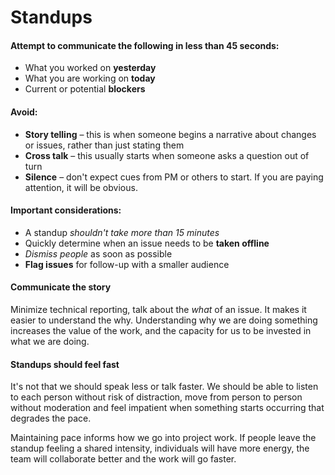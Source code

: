 Standups
====
#### Attempt to communicate the following in less than 45 seconds:
* What you worked on **yesterday**
* What you are working on **today**
* Current or potential **blockers**

#### Avoid:
* **Story telling** – this is when someone begins a narrative about changes or issues, rather than just stating them
* **Cross talk** – this usually starts when someone asks a question out of turn
* **Silence** – don't expect cues from PM or others to start. If you are paying attention, it will be obvious.

#### Important considerations:
* A standup _shouldn't take more than 15 minutes_
* Quickly determine when an issue needs to be **taken offline**
* _Dismiss people_ as soon as possible
* **Flag issues** for follow-up with a smaller audience

#### Communicate the story
Minimize technical reporting, talk about the _what_ of an issue. It makes it easier to understand the why. Understanding why we are doing something increases the value of the work, and the capacity for us to be invested in what we are doing.

#### Standups should feel fast
It's not that we should speak less or talk faster. We should be able to listen to each person without risk of distraction, move from person to person without moderation and feel impatient when something starts occurring that degrades the pace.

Maintaining pace informs how we go into project work. If people leave the standup feeling a shared intensity, individuals will have more energy, the team will collaborate better and the work will go faster.
